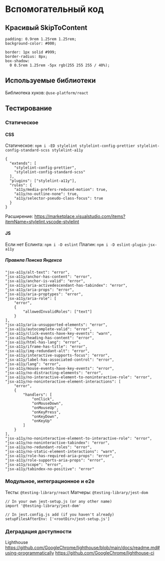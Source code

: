 # Вспомогательный код

## Красивый SkipToContent
```(css)
padding: 0.9rem 1.25rem 1.25rem;
background-color: #000;

border: 1px solid #999;
border-radius: 8px;
box-shadow:
  0 0.5rem 1.25rem -5px rgb(255 255 255 / 40%);
```

## Используемые библиотеки
Библиотека хуков: `@use-platform/react`

## Тестирование
### Статическое
#### CSS

Статическое: `npm i -ED stylelint stylelint-config-prettier stylelint-config-standard-scss stylelint-a11y`
```
{
  "extends": [
    "stylelint-config-prettier",
    "stylelint-config-standard-scss"
  ],
  "plugins": ["stylelint-a11y"],
  "rules": {
    "a11y/media-prefers-reduced-motion": true,
    "a11y/no-outline-none": true,
    "a11y/selector-pseudo-class-focus": true
  }
}
```

Расширение: https://marketplace.visualstudio.com/items?itemName=stylelint.vscode-stylelint

#### JS
Если нет Еслинта: `npm i -D eslint`
Плагин: `npm i -D eslint-plugin-jsx-a11y`

##### Правила Поиска Яндекса
```
"jsx-a11y/alt-text": "error",
"jsx-a11y/anchor-has-content": "error",
"jsx-a11y/anchor-is-valid": "error",
"jsx-a11y/aria-activedescendant-has-tabindex": "error",
"jsx-a11y/aria-props": "error",
"jsx-a11y/aria-proptypes": "error",
"jsx-a11y/aria-role": [
    "error",
    {
        "allowedInvalidRoles": ["text"]
    }
],
"jsx-a11y/aria-unsupported-elements": "error",
"jsx-a11y/autocomplete-valid": "error",
"jsx-a11y/click-events-have-key-events": "warn",
"jsx-a11y/heading-has-content": "error",
"jsx-a11y/html-has-lang": "error",
"jsx-a11y/iframe-has-title": "error",
"jsx-a11y/img-redundant-alt": "error",
"jsx-a11y/interactive-supports-focus": "error",
"jsx-a11y/label-has-associated-control": "error",
"jsx-a11y/lang": "error",
"jsx-a11y/mouse-events-have-key-events": "error",
"jsx-a11y/no-distracting-elements": "error",
"jsx-a11y/no-interactive-element-to-noninteractive-role": "error",
"jsx-a11y/no-noninteractive-element-interactions": [
    "error",
    {
        "handlers": [
            "onClick",
            "onMouseDown",
            "onMouseUp",
            "onKeyPress",
            "onKeyDown",
            "onKeyUp"
        ]
    }
],
"jsx-a11y/no-noninteractive-element-to-interactive-role": "error",
"jsx-a11y/no-noninteractive-tabindex": "error",
"jsx-a11y/no-redundant-roles": "error",
"jsx-a11y/no-static-element-interactions": "warn",
"jsx-a11y/role-has-required-aria-props": "error",
"jsx-a11y/role-supports-aria-props": "error",
"jsx-a11y/scope": "error",
"jsx-a11y/tabindex-no-positive": "error"
```

### Модульное, интеграционное и e2e

Тесты: `@testing-library/react`
Матчеры: `@testing-library/jest-dom`
```(js)
// In your own jest-setup.js (or any other name)
import '@testing-library/jest-dom'

// In jest.config.js add (if you haven't already)
setupFilesAfterEnv: ['<rootDir>/jest-setup.js']
```

### Деградация доступности

Lighthouse
https://github.com/GoogleChrome/lighthouse/blob/main/docs/readme.md#using-programmatically
https://github.com/GoogleChrome/lighthouse-ci
